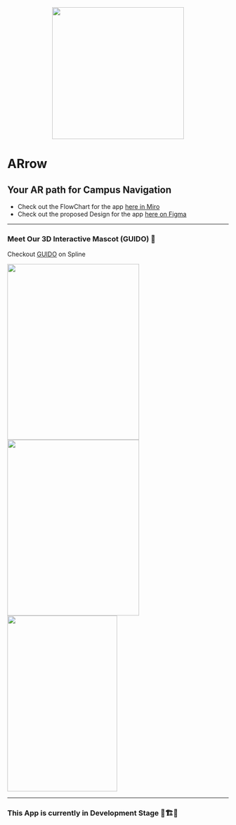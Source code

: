 <div align="center">
  
<img src="https://github.com/Siddhant-Patil0203/ARrow/assets/77800620/70cd47ce-ad94-4a45-b218-5c29b54377cc" width="300px">

</div>

# ARrow
## Your AR path for Campus Navigation 

- Check out the FlowChart for the app [here in Miro](https://miro.com/app/board/uXjVMtdiQ44=/?share_link_id=871365920745)
- Check out the proposed Design for the app [here on Figma](https://www.figma.com/file/dtsef3cVpIeAhTdGc5Dmzx/ARrow?type=design&node-id=98-2&mode=design&t=1d5LLb8ZOmHYmbIK-0)


---
### Meet Our 3D Interactive Mascot (GUIDO) 🤖
Checkout [GUIDO](https://my.spline.design/arrowmascot-d7549a03c91f5f13297d0d6b531d40ca/) on Spline <br>

<img src="https://github.com/vishal10kesharwani/ARrow/assets/66909545/0e56cbb5-ebb0-4653-9dfa-15897ff14511" width="300px" height="400">

<img src="https://github.com/vishal10kesharwani/ARrow/assets/66909545/32c0c01d-e359-4488-a3d1-8b8a092b29ff" width="300px" height="400">

<img src="https://github.com/vishal10kesharwani/ARrow/assets/66909545/841041de-fdea-4953-9556-5db9bbe005cc" width="250px" height="400">


---



### This App is currently in Development Stage 👷🏗️🚧
